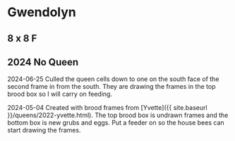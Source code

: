 
# Gwendolyn

## 8 x 8 F

## 2024 No Queen

2024-06-25 Culled the queen cells down to one on the south face of the second frame in from the south.  They are drawing the frames in the top brood box so I will carry on feeding.

2024-05-04 Created with brood frames from [Yvette]({{ site.baseurl }}/queens/2022-yvette.html).  The top brood box is undrawn frames and the bottom box is new grubs and eggs.    Put a feeder on so the house bees can start drawing the frames.

